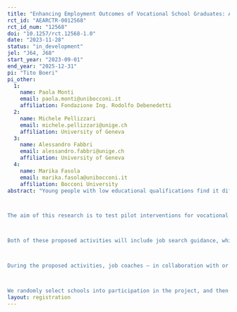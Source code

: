 ```yaml
---
title: "Enhancing Employment Outcomes of Vocational School Graduates: A Pilot Intervention with Counselling and Training"
rct_id: "AEARCTR-0012568"
rct_id_num: "12568"
doi: "10.1257/rct.12568-1.0"
date: "2023-11-28"
status: "in_development"
jel: "J64, J68"
start_year: "2023-09-01"
end_year: "2025-12-31"
pi: "Tito Boeri"
pi_other:
  1:
    name: Paola Monti
    email: paola.monti@unibocconi.it
    affiliation: Fondazione Ing. Rodolfo Debenedetti
  2:
    name: Michele Pellizzari
    email: michele.pellizzari@unige.ch
    affiliation: University of Geneva
  3:
    name: Alessandro Fabbri
    email: alessandro.fabbri@unige.ch
    affiliation: University of Geneva
  4:
    name: Marika Fasola
    email: marika.fasola@unibocconi.it
    affiliation: Bocconi University
abstract: "Young people with low educational qualifications find it difficult to enter the labour market, especially in Italy. The problem of the transition from school to work is particularly serious for vocational school students, whose employment rates remain consistently lower than those of other school leavers. 

The aim of this research is to test pilot interventions for vocational schools aimed at improving access to employment for young graduates. Specifically, the project aims at implement and evaluate the impact of two different activities: a job counselling program for students (Treatment A) and a training program for teachers (Treatment B), both provided by private employment agencies. Activities are designed for final-year vocational school students and their teachers.

Both of these proposed activities will include job search guidance, which will be delivered by specialized job coaches with expertise in supporting young job seekers and a deep understanding of the local labour markets. The professionals responsible for conducting the counselling and training sessions will be supplied by Adecco, a leading private employment agency in Italy. 

During the proposed activities, job coaches – in collaboration with or through teachers – will provide practical information about the employment prospects of the students, the importance of specific skills, how to write an effective CV, how to search for a job, how to apply for a job and how to present themselves in a job interview. 

We randomly select schools into participation in the project, and then into the two treatment and control group. Finally, among schools assigned to the student treatment we randomly select a school track out of the six eligible ones."
layout: registration
---
```


